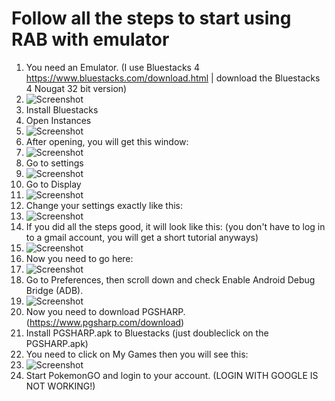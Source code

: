# Follow all the steps to start using RAB with emulator
1. You need an Emulator. (I use Bluestacks 4 https://www.bluestacks.com/download.html | download the Bluestacks 4 Nougat 32 bit version)
2. ![Screenshot](https://i.imgur.com/WeeNSzf.png)
3. Install Bluestacks
4. Open Instances
5. ![Screenshot](https://i.imgur.com/Urj6Vd4.png)
6. After opening, you will get this window:
7. ![Screenshot](https://i.imgur.com/KYxZ7kG.png)
8. Go to settings
9. ![Screenshot](https://i.imgur.com/S09DopP.png)
10. Go to Display
11. ![Screenshot](https://i.imgur.com/TzsucCg.png)
12. Change your settings exactly like this:
13. ![Screenshot](https://i.imgur.com/ZSdIEZC.png)
14. If you did all the steps good, it will look like this: (you don't have to log in to a gmail account, you will get a short tutorial anyways)
16. ![Screenshot](https://i.imgur.com/Z9W9BNb.png)
17. Now you need to go here:
18. ![Screenshot](https://i.imgur.com/0meCHmA.png)
19. Go to Preferences, then scroll down and check Enable Android Debug Bridge (ADB).
20. ![Screenshot](https://i.imgur.com/28BL0mL.png)
21. Now you need to download PGSHARP. (https://www.pgsharp.com/download)
22. Install PGSHARP.apk to Bluestacks (just doubleclick on the PGSHARP.apk)
23. You need to click on My Games then you will see this:
24. ![Screenshot](https://i.imgur.com/ZRXv93q.png)
25. Start PokemonGO and login to your account. (LOGIN WITH GOOGLE IS NOT WORKING!)
